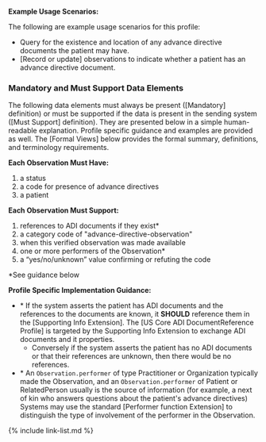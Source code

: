**Example Usage Scenarios:**

The following are example usage scenarios for this profile:

- Query for the existence and location of any advance directive documents the patient may have.
- [Record or update] observations to indicate whether a patient has an advance directive document.

### Mandatory and Must Support Data Elements

The following data elements must always be present ([Mandatory] definition) or must be supported if the data is present in the sending system ([Must Support] definition). They are presented below in a simple human-readable explanation. Profile specific guidance and examples are provided as well. The [Formal Views] below provides the formal summary, definitions, and terminology requirements.

**Each Observation Must Have:**

1. a status
2. a code for presence of advance directives
3. a patient
  
**Each Observation Must Support:**

1. references to ADI documents if they exist*
2. a category code of "advance-directive-observation"
3. when this verified observation was made available
4. one or more performers of the Observation*
5. a “yes/no/unknown” value confirming or refuting the code

*See guidance below

**Profile Specific Implementation Guidance:**

- \* If the system asserts the patient has ADI documents and the references to the documents are known, it **SHOULD** reference them in the [Supporting Info Extension]. The [US Core ADI DocumentReference Profile] is targeted by the Supporting Info Extension to exchange ADI documents and it properties.
  - Conversely if the system asserts the patient has no ADI documents or that their references are unknown, then there would be no references.
- \* An `Observation.performer` of type Practitioner or Organization typically made the Observation, and an `Observation.performer` of Patient or RelatedPerson usually is the source of information (for example, a next of kin who answers questions about the patient's advance directives) Systems may use the standard [Performer function Extension] to distinguish the type of involvement of the performer in the Observation.

{% include link-list.md %}
